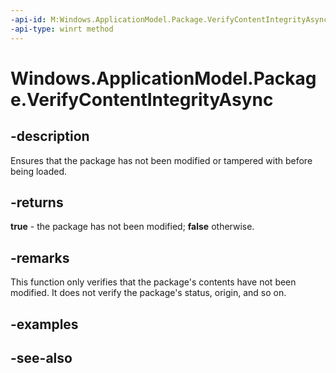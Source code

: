 ----api-id: M:Windows.ApplicationModel.Package.VerifyContentIntegrityAsync
-api-type: winrt method
---<!-- Method syntaxpublic Windows.Foundation.IAsyncOperation<bool> VerifyContentIntegrityAsync()--># Windows.ApplicationModel.Package.VerifyContentIntegrityAsync## -descriptionEnsures that the package has not been modified or tampered with before being loaded.## -returns**true** - the package has not been modified; **false** otherwise.## -remarksThis function only verifies that the package's contents have not been modified. It does not verify the package's status, origin, and so on.## -examples## -see-also